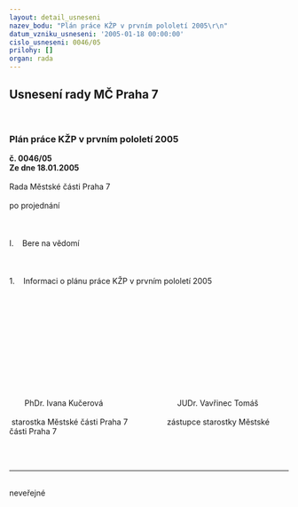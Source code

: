 ```yaml
---
layout: detail_usneseni
nazev_bodu: "Plán práce KŽP v prvním pololetí 2005\r\n"
datum_vzniku_usneseni: '2005-01-18 00:00:00'
cislo_usneseni: 0046/05
prilohy: []
organ: rada
---
```

<div id="ucUsn_pList" class="usn">
	<span><h2>Usnesení rady MČ Praha 7 </h2>
<br></span><div class="standBody">
<span><h3>Plán práce KŽP v prvním pololetí 2005
</h3></span><div class="center">
		<strong>č. 0046/05</strong><br>
	</div>
<div class="center">
		<strong>Ze dne 18.01.2005</strong><br><br>
	</div>
<p class="MsoPlainText" style="MARGIN: 0cm 0cm 0pt">Rada Městské části Praha 7 </p>
<br><p class="MsoPlainText" style="MARGIN: 0cm 0cm 0pt">po projednání</p>
<br><p class="MsoPlainText" style="MARGIN: 0cm 0cm 0pt"> </p>
<br><p class="MsoPlainText" style="MARGIN: 0cm 0cm 0pt">I.<span style="mso-tab-count: 1">    </span>Bere na vědomí</p>
<br><p class="MsoPlainText" style="MARGIN: 0cm 0cm 0pt"> </p>
<br><p class="MsoPlainText" style="MARGIN: 0cm 0cm 0pt">1.<span style="mso-tab-count: 1">    </span>Informaci o plánu práce KŽP v prvním pololetí 2005</p>
<br><p class="MsoPlainText" style="MARGIN: 0cm 0cm 0pt"><?xml:namespace prefix = o ns = "urn:schemas-microsoft-com:office:office" /><p> </p></p>
<br><p class="MsoPlainText" style="MARGIN: 0cm 0cm 0pt"><p> </p></p>
<br><p class="MsoPlainText" style="MARGIN: 0cm 0cm 0pt"><p> </p></p>
<br><p class="MsoPlainText" style="MARGIN: 0cm 0cm 0pt"><span style="mso-spacerun: yes">       </span>PhDr. Ivana Kučerová<span style="mso-tab-count: 4">                    </span><span style="mso-spacerun: yes">              </span>JUDr. Vavřinec Tomáš</p>
<br><p class="MsoPlainText" style="MARGIN: 0cm 0cm 0pt"><span style="mso-spacerun: yes"> </span>starostka Městské části Praha 7<span style="mso-tab-count: 3">               </span><span style="mso-spacerun: yes">   </span>zástupce starostky Městské části Praha 7</p>
<br><p class="MsoPlainText" style="MARGIN: 0cm 0cm 0pt"><p><br><hr><br>neveřejné </p></p>
</div>
</div>